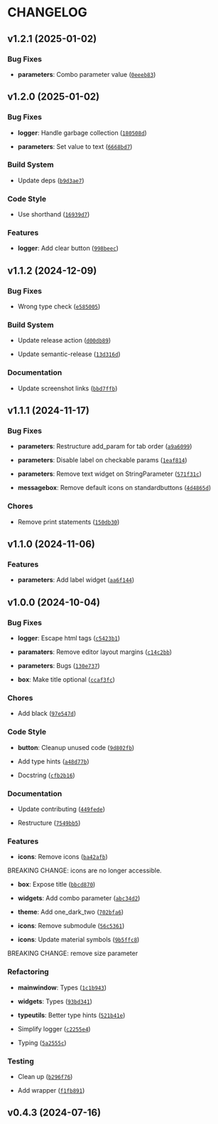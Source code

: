 # CHANGELOG


## v1.2.1 (2025-01-02)

### Bug Fixes

- **parameters**: Combo parameter value
  ([`0eeeb83`](https://github.com/beatreichenbach/qt-extensions/commit/0eeeb83672ea06c386d57748e8bd466bc1c279cb))


## v1.2.0 (2025-01-02)

### Bug Fixes

- **logger**: Handle garbage collection
  ([`180508d`](https://github.com/beatreichenbach/qt-extensions/commit/180508d357383703d786d52c9253b3cbbab27b4e))

- **parameters**: Set value to text
  ([`6668bd7`](https://github.com/beatreichenbach/qt-extensions/commit/6668bd785af4933ff374e2a4edc6b1a9cd7a985b))

### Build System

- Update deps
  ([`b9d3ae7`](https://github.com/beatreichenbach/qt-extensions/commit/b9d3ae70fd10ed5875a8ff9a3de5c3443562d089))

### Code Style

- Use shorthand
  ([`16939d7`](https://github.com/beatreichenbach/qt-extensions/commit/16939d7c41f0a5b24d447f781a22842bf96a22f3))

### Features

- **logger**: Add clear button
  ([`998beec`](https://github.com/beatreichenbach/qt-extensions/commit/998beec2cd82a322cc0770fea24ba2b76e802243))


## v1.1.2 (2024-12-09)

### Bug Fixes

- Wrong type check
  ([`e585005`](https://github.com/beatreichenbach/qt-extensions/commit/e585005e117cbda65f13c860c49de98042b97b1d))

### Build System

- Update release action
  ([`d00db89`](https://github.com/beatreichenbach/qt-extensions/commit/d00db890bbd041c749db5b4a21db52959a620d00))

- Update semantic-release
  ([`13d316d`](https://github.com/beatreichenbach/qt-extensions/commit/13d316d72b287ece214528400eccbda646accc37))

### Documentation

- Update screenshot links
  ([`bbd7ffb`](https://github.com/beatreichenbach/qt-extensions/commit/bbd7ffb4164e9d5b53d6fb3e3c61e941d8d2860f))


## v1.1.1 (2024-11-17)

### Bug Fixes

- **parameters**: Restructure add_param for tab order
  ([`a9a6099`](https://github.com/beatreichenbach/qt-extensions/commit/a9a6099532e1e41444b7bccd517a0ed675eeb49d))

- **parameters**: Disable label on checkable params
  ([`1eaf814`](https://github.com/beatreichenbach/qt-extensions/commit/1eaf814f0eaacbdca92ec6ebdc3f1fbbb8e1e49d))

- **parameters**: Remove text widget on StringParameter
  ([`571f31c`](https://github.com/beatreichenbach/qt-extensions/commit/571f31cbe6bbc5e5d738260f946a6bb0f9c73621))

- **messagebox**: Remove default icons on standardbuttons
  ([`4d4865d`](https://github.com/beatreichenbach/qt-extensions/commit/4d4865d55278f7b5ff5b80fe93d30d753d99b0b1))

### Chores

- Remove print statements
  ([`150db30`](https://github.com/beatreichenbach/qt-extensions/commit/150db309ad60fd532a5c47d59619aa6ee8d7e857))


## v1.1.0 (2024-11-06)

### Features

- **parameters**: Add label widget
  ([`aa6f144`](https://github.com/beatreichenbach/qt-extensions/commit/aa6f144b8e8aad97606fb655e6d68988bcd8c7ee))


## v1.0.0 (2024-10-04)

### Bug Fixes

- **logger**: Escape html tags
  ([`c5423b1`](https://github.com/beatreichenbach/qt-extensions/commit/c5423b12b68cc6edba80e4339dfb3d0e2a5b1b59))

- **paramaters**: Remove editor layout margins
  ([`c14c2bb`](https://github.com/beatreichenbach/qt-extensions/commit/c14c2bbc1ad632c645411d625ec64db0540878a7))

- **parameters**: Bugs
  ([`130e737`](https://github.com/beatreichenbach/qt-extensions/commit/130e73721b01ebd84ed329100cf6aca57d45c460))

- **box**: Make title optional
  ([`ccaf3fc`](https://github.com/beatreichenbach/qt-extensions/commit/ccaf3fc4b6288a1c25d0255603802b04a8cdecd6))

### Chores

- Add black
  ([`97e547d`](https://github.com/beatreichenbach/qt-extensions/commit/97e547d9efc8376cac0da36aa0f0c749b923dc9c))

### Code Style

- **button**: Cleanup unused code
  ([`9d802fb`](https://github.com/beatreichenbach/qt-extensions/commit/9d802fb741b43fbc08fed78c309094ce8b99db36))

- Add type hints
  ([`a48d77b`](https://github.com/beatreichenbach/qt-extensions/commit/a48d77b489c1779eb0b72c3aa1267a9986f12b42))

- Docstring
  ([`cfb2b16`](https://github.com/beatreichenbach/qt-extensions/commit/cfb2b168676720a718a1c73b202b5581c73bcf02))

### Documentation

- Update contributing
  ([`449fede`](https://github.com/beatreichenbach/qt-extensions/commit/449fede56296f2665ce94158cc4ccda7fc815b2e))

- Restructure
  ([`7549bb5`](https://github.com/beatreichenbach/qt-extensions/commit/7549bb5fb6d3bfbb5c1f88ce842c92b835b357d9))

### Features

- **icons**: Remove icons
  ([`ba42afb`](https://github.com/beatreichenbach/qt-extensions/commit/ba42afbc647795adb8b29574abf39b4f19911be7))

BREAKING CHANGE: icons are no longer accessible.

- **box**: Expose title
  ([`bbcd870`](https://github.com/beatreichenbach/qt-extensions/commit/bbcd87084e35a554f932eecf15f32cb23b1596fd))

- **widgets**: Add combo parameter
  ([`abc34d2`](https://github.com/beatreichenbach/qt-extensions/commit/abc34d2721a3273a314156635100d1680858712c))

- **theme**: Add one_dark_two
  ([`702bfa6`](https://github.com/beatreichenbach/qt-extensions/commit/702bfa674f021e473d12582cf239c88e73b234a1))

- **icons**: Remove submodule
  ([`56c5361`](https://github.com/beatreichenbach/qt-extensions/commit/56c536195dd0a9fbbe690325fd170472097e230f))

- **icons**: Update material symbols
  ([`9b5ffc8`](https://github.com/beatreichenbach/qt-extensions/commit/9b5ffc8027c6e99584f12e1cea639c1f03a6b967))

BREAKING CHANGE: remove size parameter

### Refactoring

- **mainwindow**: Types
  ([`1c1b943`](https://github.com/beatreichenbach/qt-extensions/commit/1c1b943155743eb4b8331d3b78333356304b52b2))

- **widgets**: Types
  ([`93bd341`](https://github.com/beatreichenbach/qt-extensions/commit/93bd3412bc9eab852ff53d862bceafb1df9123a6))

- **typeutils**: Better type hints
  ([`521b41e`](https://github.com/beatreichenbach/qt-extensions/commit/521b41ec8b38b21a2dc43b7ec760653fc7cb81e2))

- Simplify logger
  ([`c2255e4`](https://github.com/beatreichenbach/qt-extensions/commit/c2255e4945caae8f43e97bf4d7db2fefe46227a4))

- Typing
  ([`5a2555c`](https://github.com/beatreichenbach/qt-extensions/commit/5a2555c9297a99b42f79971d238fd74eaf21ea5d))

### Testing

- Clean up
  ([`b296f76`](https://github.com/beatreichenbach/qt-extensions/commit/b296f760cb972fd5d79a7e2b23ffd0c7f9030493))

- Add wrapper
  ([`f1fb891`](https://github.com/beatreichenbach/qt-extensions/commit/f1fb891532172f91d3d20fbb88bdc3335741dd38))


## v0.4.3 (2024-07-16)
